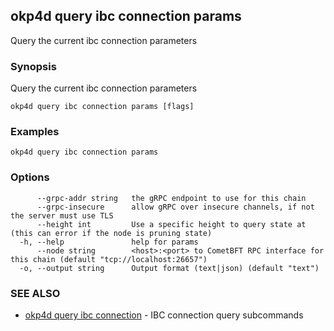 ## okp4d query ibc connection params

Query the current ibc connection parameters

### Synopsis

Query the current ibc connection parameters

```
okp4d query ibc connection params [flags]
```

### Examples

```
okp4d query ibc connection params
```

### Options

```
      --grpc-addr string   the gRPC endpoint to use for this chain
      --grpc-insecure      allow gRPC over insecure channels, if not the server must use TLS
      --height int         Use a specific height to query state at (this can error if the node is pruning state)
  -h, --help               help for params
      --node string        <host>:<port> to CometBFT RPC interface for this chain (default "tcp://localhost:26657")
  -o, --output string      Output format (text|json) (default "text")
```

### SEE ALSO

* [okp4d query ibc connection](okp4d_query_ibc_connection.md)	 - IBC connection query subcommands
